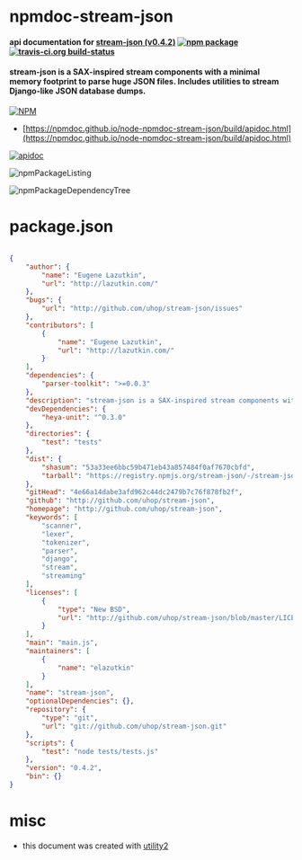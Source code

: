 # npmdoc-stream-json

#### api documentation for  [stream-json (v0.4.2)](http://github.com/uhop/stream-json)  [![npm package](https://img.shields.io/npm/v/npmdoc-stream-json.svg?style=flat-square)](https://www.npmjs.org/package/npmdoc-stream-json) [![travis-ci.org build-status](https://api.travis-ci.org/npmdoc/node-npmdoc-stream-json.svg)](https://travis-ci.org/npmdoc/node-npmdoc-stream-json)

#### stream-json is a SAX-inspired stream components with a minimal memory footprint to parse huge JSON files. Includes utilities to stream Django-like JSON database dumps.

[![NPM](https://nodei.co/npm/stream-json.png?downloads=true&downloadRank=true&stars=true)](https://www.npmjs.com/package/stream-json)

- [https://npmdoc.github.io/node-npmdoc-stream-json/build/apidoc.html](https://npmdoc.github.io/node-npmdoc-stream-json/build/apidoc.html)

[![apidoc](https://npmdoc.github.io/node-npmdoc-stream-json/build/screenCapture.buildCi.browser.%252Ftmp%252Fbuild%252Fapidoc.html.png)](https://npmdoc.github.io/node-npmdoc-stream-json/build/apidoc.html)

![npmPackageListing](https://npmdoc.github.io/node-npmdoc-stream-json/build/screenCapture.npmPackageListing.svg)

![npmPackageDependencyTree](https://npmdoc.github.io/node-npmdoc-stream-json/build/screenCapture.npmPackageDependencyTree.svg)



# package.json

```json

{
    "author": {
        "name": "Eugene Lazutkin",
        "url": "http://lazutkin.com/"
    },
    "bugs": {
        "url": "http://github.com/uhop/stream-json/issues"
    },
    "contributors": [
        {
            "name": "Eugene Lazutkin",
            "url": "http://lazutkin.com/"
        }
    ],
    "dependencies": {
        "parser-toolkit": ">=0.0.3"
    },
    "description": "stream-json is a SAX-inspired stream components with a minimal memory footprint to parse huge JSON files. Includes utilities to stream Django-like JSON database dumps.",
    "devDependencies": {
        "heya-unit": "^0.3.0"
    },
    "directories": {
        "test": "tests"
    },
    "dist": {
        "shasum": "53a33ee6bbc59b471eb43a857484f0af7670cbfd",
        "tarball": "https://registry.npmjs.org/stream-json/-/stream-json-0.4.2.tgz"
    },
    "gitHead": "4e66a14dabe3afd962c44dc2479b7c76f878fb2f",
    "github": "http://github.com/uhop/stream-json",
    "homepage": "http://github.com/uhop/stream-json",
    "keywords": [
        "scanner",
        "lexer",
        "tokenizer",
        "parser",
        "django",
        "stream",
        "streaming"
    ],
    "licenses": [
        {
            "type": "New BSD",
            "url": "http://github.com/uhop/stream-json/blob/master/LICENSE"
        }
    ],
    "main": "main.js",
    "maintainers": [
        {
            "name": "elazutkin"
        }
    ],
    "name": "stream-json",
    "optionalDependencies": {},
    "repository": {
        "type": "git",
        "url": "git://github.com/uhop/stream-json.git"
    },
    "scripts": {
        "test": "node tests/tests.js"
    },
    "version": "0.4.2",
    "bin": {}
}
```



# misc
- this document was created with [utility2](https://github.com/kaizhu256/node-utility2)
